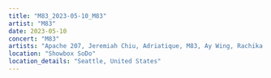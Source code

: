 ```yaml
---
title: "M83_2023-05-10_M83"
artist: "M83"
date: 2023-05-10
concert: "M83"
artists: "Apache 207, Jeremiah Chiu, Adriatique, M83, Ay Wing, Rachika Nayar"
location: "Showbox SoDo"
location_details: "Seattle, United States"
---
```

